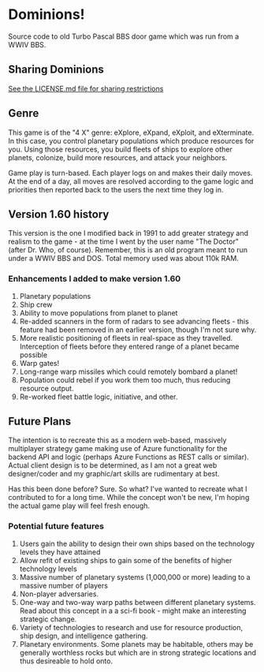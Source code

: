 # Dominions!
Source code to old Turbo Pascal BBS door game which was run from a WWIV BBS. 

## Sharing Dominions
[See the LICENSE.md file for sharing restrictions](LICENSE.md)

## Genre
This game is of the "4 X" genre: eXplore, eXpand, eXploit, and eXterminate. In this case, you control planetary populations which produce resources for you. Using those resources, you build fleets of ships to explore other planets, colonize, build more resources, and attack your neighbors.

Game play is turn-based. Each player logs on and makes their daily moves. At the end of a day, all moves are resolved according to the game logic and priorities then reported back to the users the next time they log in.

## Version 1.60 history
This version is the one I modified back in 1991 to add greater strategy and realism to the game - at the time I went by the user name "The Doctor" (after Dr. Who, of course). Remember, this is an old program meant to run under a WWIV BBS and DOS. Total memory used was about 110k RAM.

### Enhancements I added to make version 1.60
1. Planetary populations
2. Ship crew
3. Ability to move populations from planet to planet
4. Re-added scanners in the form of radars to see advancing fleets - this feature had been removed in an earlier version, though I'm not sure why.
5. More realistic positioning of fleets in real-space as they travelled. Interception of fleets before they entered range of a planet became possible
5. Warp gates!
6. Long-range warp missiles which could remotely bombard a planet!
7. Population could rebel if you work them too much, thus reducing resource output.
8. Re-worked fleet battle logic, initiative, and other.

## Future Plans
The intention is to recreate this as a modern web-based, massively multiplayer strategy game making use of Azure functionality for the backend API and logic (perhaps Azure Functions as REST calls or similar). Actual client design is to be determined, as I am not a great web designer/coder and my graphic/art skills are rudimentary at best.

Has this been done before? Sure. So what? I've wanted to recreate what I contributed to for a long time. While the concept won't be new, I'm hoping the actual game play will feel fresh enough.

### Potential future features
1. Users gain the ability to design their own ships based on the technology levels they have attained
2. Allow refit of existing ships to gain some of the benefits of higher technology levels
3. Massive number of planetary systems (1,000,000 or more) leading to a massive number of players
4. Non-player adversaries.
5. One-way and two-way warp paths between different planetary systems. Read about this concept in a a sci-fi book - might make an interesting strategic change.
6. Variety of technologies to research and use for resource production, ship design, and intelligence gathering.
7. Planetary environments. Some planets may be habitable, others may be generally worthless rocks but which are in strong strategic locations and thus desireable to hold onto.
